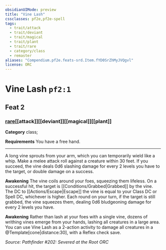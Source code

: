 ```yaml
---
obsidianUIMode: preview
title: "Vine Lash"
cssclasses: pf2e,pf2e-spell
tags:
  - trait/attack
  - trait/deviant
  - trait/magical
  - trait/plant
  - trait/rare
  - category/class
  - remaster
aliases: "Compendium.pf2e.feats-srd.Item.fYD0SrZhMyJVQgvl"
license: ORC
---
```

# Vine Lash `pf2:1`
## Feat 2
### [rare](rare.md "Rare Rarity Trait")[[attack]][[deviant]][[magical]][[plant]]

**Category** class; 




**Requirements** You have a free hand.

* * *

A long vine sprouts from your arm, which you can temporarily wield like a whip. Make a melee attack roll against a creature within 30 feet. If you succeed, the vine deals 0d6 slashing damage for every 2 levels you have to the target, or double damage on a success.

**Awakening** The vine coils around your foes, squeezing them lifeless. On a successful hit, the target is [[Conditions/Grabbed|Grabbed]] by the vine. The DC to [[Actions/Escape|Escape]] the vine is equal to your Class DC or Spell DC, whichever is higher. Each round on your turn, if the target is still grabbed, the vine squeezes them, dealing 0d6 bludgeoning damage for every 2 levels you have.

**Awakening** Rather than lash at your foes with a single vine, dozens of writhing vines emerge from your hands, lashing all creatures in a large area. You can use Vine Lash as a 2-action activity to damage all creatures in a @Template\[cone|distance:30\], with a Reflex check save.

*Source: Pathfinder #202: Severed at the Root*
*ORC*